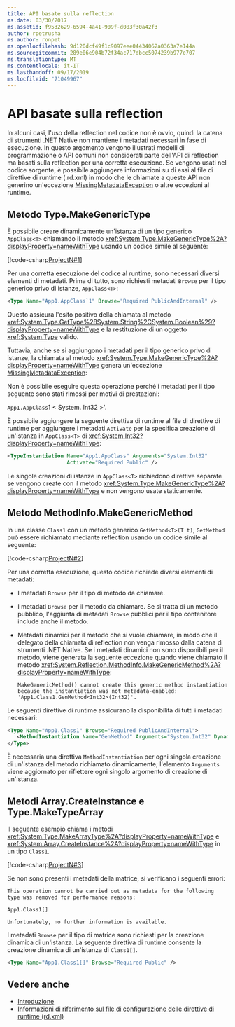 ```yaml
---
title: API basate sulla reflection
ms.date: 03/30/2017
ms.assetid: f9532629-6594-4a41-909f-d083f30a42f3
author: rpetrusha
ms.author: ronpet
ms.openlocfilehash: 9d120dcf49f1c9097eee04434062a0363a7e144a
ms.sourcegitcommit: 289e06e904b72f34ac717dbcc5074239b977e707
ms.translationtype: MT
ms.contentlocale: it-IT
ms.lasthandoff: 09/17/2019
ms.locfileid: "71049967"
---
```

# <a name="apis-that-rely-on-reflection"></a>API basate sulla reflection
In alcuni casi, l'uso della reflection nel codice non è ovvio, quindi la catena di strumenti .NET Native non mantiene i metadati necessari in fase di esecuzione. In questo argomento vengono illustrati modelli di programmazione o API comuni non considerati parte dell'API di reflection ma basati sulla reflection per una corretta esecuzione. Se vengono usati nel codice sorgente, è possibile aggiungere informazioni su di essi al file di direttive di runtime (.rd.xml) in modo che le chiamate a queste API non generino un'eccezione [MissingMetadataException](missingmetadataexception-class-net-native.md) o altre eccezioni al runtime.  
  
## <a name="typemakegenerictype-method"></a>Metodo Type.MakeGenericType  
 È possibile creare dinamicamente un'istanza di un tipo generico `AppClass<T>` chiamando il metodo <xref:System.Type.MakeGenericType%2A?displayProperty=nameWithType> usando un codice simile al seguente:  
  
 [!code-csharp[ProjectN#1](../../../samples/snippets/csharp/VS_Snippets_CLR/projectn/cs/type_makegenerictype1.cs#1)]  
  
 Per una corretta esecuzione del codice al runtime, sono necessari diversi elementi di metadati. Prima di tutto, sono richiesti metadati `Browse` per il tipo generico privo di istanze, `AppClass<T>`:  
  
```xml  
<Type Name="App1.AppClass`1" Browse="Required PublicAndInternal" />  
```  
  
 Questo assicura l'esito positivo della chiamata al metodo <xref:System.Type.GetType%28System.String%2CSystem.Boolean%29?displayProperty=nameWithType> e la restituzione di un oggetto <xref:System.Type> valido.  
  
 Tuttavia, anche se si aggiungono i metadati per il tipo generico privo di istanze, la chiamata al metodo <xref:System.Type.MakeGenericType%2A?displayProperty=nameWithType> genera un'eccezione [MissingMetadataException](missingmetadataexception-class-net-native.md):  
  
Non è possibile eseguire questa operazione perché i metadati per il tipo seguente sono stati rimossi per motivi di prestazioni:  
  
`App1.AppClass`1 < System. Int32 >'.  
  
 È possibile aggiungere la seguente direttiva di runtime al file di direttive di runtime per aggiungere i metadati `Activate` per la specifica creazione di un'istanza in `AppClass<T>` di <xref:System.Int32?displayProperty=nameWithType>:  
  
```xml  
<TypeInstantiation Name="App1.AppClass" Arguments="System.Int32"   
                   Activate="Required Public" />  
```  
  
 Le singole creazioni di istanze in `AppClass<T>` richiedono direttive separate se vengono create con il metodo <xref:System.Type.MakeGenericType%2A?displayProperty=nameWithType> e non vengono usate staticamente.  
  
## <a name="methodinfomakegenericmethod-method"></a>Metodo MethodInfo.MakeGenericMethod  
 In una classe `Class1` con un metodo generico `GetMethod<T>(T t)`, `GetMethod` può essere richiamato mediante reflection usando un codice simile al seguente:  
  
 [!code-csharp[ProjectN#2](../../../samples/snippets/csharp/VS_Snippets_CLR/projectn/cs/makegenericmethod1.cs#2)]  
  
 Per una corretta esecuzione, questo codice richiede diversi elementi di metadati:  
  
- I metadati `Browse` per il tipo di metodo da chiamare.  
  
- I metadati `Browse` per il metodo da chiamare.  Se si tratta di un metodo pubblico, l'aggiunta di metadati `Browse` pubblici per il tipo contenitore include anche il metodo.  
  
- Metadati dinamici per il metodo che si vuole chiamare, in modo che il delegato della chiamata di reflection non venga rimosso dalla catena di strumenti .NET Native. Se i metadati dinamici non sono disponibili per il metodo, viene generata la seguente eccezione quando viene chiamato il metodo <xref:System.Reflection.MethodInfo.MakeGenericMethod%2A?displayProperty=nameWithType>:  
  
    ```output
    MakeGenericMethod() cannot create this generic method instantiation because the instantiation was not metadata-enabled: 'App1.Class1.GenMethod<Int32>(Int32)'.  
    ```  
  
 Le seguenti direttive di runtime assicurano la disponibilità di tutti i metadati necessari:  
  
```xml  
<Type Name="App1.Class1" Browse="Required PublicAndInternal">  
   <MethodInstantiation Name="GenMethod" Arguments="System.Int32" Dynamic="Required"/>  
</Type>  
```  
  
 È necessaria una direttiva `MethodInstantiation` per ogni singola creazione di un'istanza del metodo richiamato dinamicamente; l'elemento `Arguments` viene aggiornato per riflettere ogni singolo argomento di creazione di un'istanza.  
  
## <a name="arraycreateinstance-and-typemaketypearray-methods"></a>Metodi Array.CreateInstance e Type.MakeTypeArray  
 Il seguente esempio chiama i metodi <xref:System.Type.MakeArrayType%2A?displayProperty=nameWithType> e <xref:System.Array.CreateInstance%2A?displayProperty=nameWithType> in un tipo `Class1`.  
  
 [!code-csharp[ProjectN#3](../../../samples/snippets/csharp/VS_Snippets_CLR/projectn/cs/array1.cs#3)]  
  
 Se non sono presenti i metadati della matrice, si verificano i seguenti errori:  
  
```output
This operation cannot be carried out as metadata for the following type was removed for performance reasons:  
  
App1.Class1[]  
  
Unfortunately, no further information is available.  
```  
  
 I metadati `Browse` per il tipo di matrice sono richiesti per la creazione dinamica di un'istanza.  La seguente direttiva di runtime consente la creazione dinamica di un'istanza di `Class1[]`.  
  
```xml  
<Type Name="App1.Class1[]" Browse="Required Public" />  
```  
  
## <a name="see-also"></a>Vedere anche

- [Introduzione](getting-started-with-net-native.md)
- [Informazioni di riferimento sul file di configurazione delle direttive di runtime (rd.xml)](runtime-directives-rd-xml-configuration-file-reference.md)
